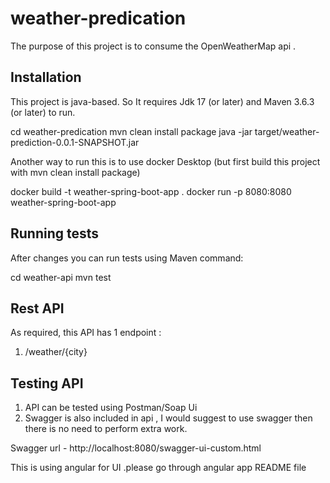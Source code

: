 # weather-predication

The purpose of this project is to consume the OpenWeatherMap api .





## Installation

This project is java-based. So It requires Jdk 17 (or later) and Maven 3.6.3 (or later)  to run.


 cd weather-predication
 mvn clean install package
 java -jar target/weather-prediction-0.0.1-SNAPSHOT.jar 

Another way to run this  is to use docker Desktop (but first build this project with mvn clean install package)

docker build -t weather-spring-boot-app .
 docker run -p 8080:8080 weather-spring-boot-app

 



## Running tests
After changes you can run tests using Maven command:

 cd weather-api
 mvn test


## Rest API

 As required, this API has 1 endpoint :
  1. /weather/{city}




## Testing API
1. API can be tested using Postman/Soap Ui
2. Swagger is also included in api , I would suggest to use swagger then there is no need to perform extra work.

Swagger url - http://localhost:8080/swagger-ui-custom.html

This is using angular for UI .please go through angular app README file